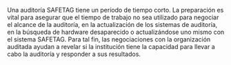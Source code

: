 
Una auditoría SAFETAG tiene un período de tiempo corto. La preparación es vital para asegurar que el tiempo de trabajo no sea utilizado para negociar el alcance de la auditoría, en la actualización de los sistemas de auditoría, en la búsqueda de hardware desaparecido o actualizándose uno mismo con el sistema SAFETAG. Para tal fin, las negociaciones con la organización auditada ayudan a revelar si la institución tiene la capacidad para llevar a cabo la auditoría y responder a sus resultados. 
